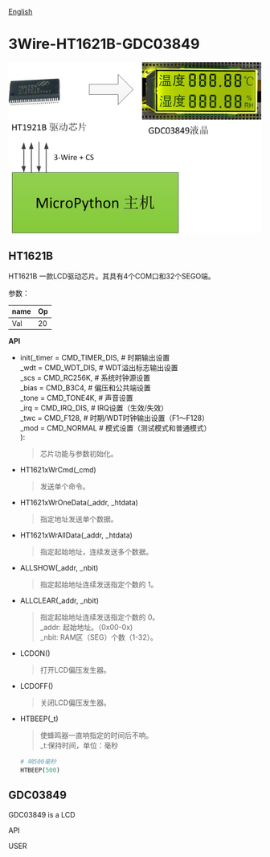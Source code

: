 [English](./README.md)

3Wire-HT1621B-GDC03849
====
![Frame diagram](./images/ht1621b_gdc.png)



HT1621B
----
HT1621B 一款LCD驱动芯片。其具有4个COM口和32个SEGO端。

参数：

name | Op
---- | ----
Val  | 20



**API**

* init(_timer = CMD_TIMER_DIS,      # 时期输出设置</BR>
         _wdt   = CMD_WDT_DIS,        # WDT溢出标志输出设置</BR>
         _scs   = CMD_RC256K,         # 系统时钟源设置</BR>
         _bias  = CMD_B3C4,           # 偏压和公共端设置</BR>
         _tone  = CMD_TONE4K,         # 声音设置</BR>
         _irq   = CMD_IRQ_DIS,        # IRQ设置（生效/失效）</BR>
         _twc   = CMD_F128,           # 时期/WDT时钟输出设置（F1～F128）</BR>
         _mod   = CMD_NORMAL          # 模式设置（测试模式和普通模式）</BR>
         ):
  > 芯片功能与参数初始化。

* HT1621xWrCmd(_cmd)
  > 发送单个命令。

* HT1621xWrOneData(_addr, _htdata)
  > 指定地址发送单个数据。
  
* HT1621xWrAllData(_addr, _htdata)
  > 指定起始地址，连续发送多个数据。
  

* ALLSHOW(_addr, _nbit)
  > 指定起始地址连续发送指定个数的 1。</BR>
  
  

* ALLCLEAR(_addr, _nbit)
  > 指定起始地址连续发送指定个数的 0。</BR>
  _addr: 起始地址。（0x00-0x)</BR>
  _nbit: RAM区（SEG）个数（1-32）。</BR>
  
* LCDON()
  > 打开LCD偏压发生器。
  
* LCDOFF()
  > 关闭LCD偏压发生器。
  

* HTBEEP(_t)
  > 使蜂鸣器一直响指定的时间后不响。</BR>
  _t:保持时间，单位：毫秒
  ```python
  # 响500毫秒
  HTBEEP(500)
  ```




GDC03849
----
GDC03849 is a LCD



API

USER
